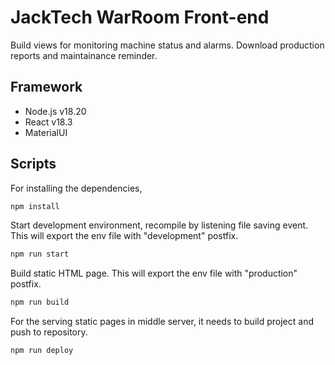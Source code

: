 # JackTech WarRoom Front-end
Build views for monitoring machine status and alarms. Download production reports and maintainance reminder.
## Framework
- Node.js v18.20
- React v18.3
- MaterialUI
## Scripts
For installing the dependencies,
```sh
npm install
```
Start development environment, recompile by listening file saving event. This will export the env file with "development" postfix.
```sh
npm run start
```
Build static HTML page. This will export the env file with "production" postfix.
```sh
npm run build
```
For the serving static pages in middle server, it needs to build project and push to repository.
```sh
npm run deploy
```

